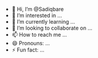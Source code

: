 - 👋 Hi, I’m @Sadiqbare
- 👀 I’m interested in ...
- 🌱 I’m currently learning ...
- 💞️ I’m looking to collaborate on ...
- 📫 How to reach me ...
- 😄 Pronouns: ...
- ⚡ Fun fact: ...

<!---
Sadiqbare/Sadiqbare is a ✨ special ✨ repository because its `README.md` (this file) appears on your GitHub profile.
You can click the Preview link to take a look at your changes.
--->

